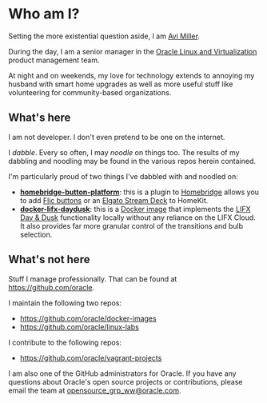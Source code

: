 <!-- markdownlint-disable MD026 -->
# Who am I?

Setting the more existential question aside, I am [Avi Miller](https://omg.dje.li).

During the day, I am a senior manager in the [Oracle Linux and Virtualization](https://oracle.com/linux)
product management team.

At night and on weekends, my love for technology extends to annoying my husband
with smart home upgrades as well as more useful stuff like volunteering for
community-based organizations.

## What's here

I am not developer. I don't even pretend to be one on the internet.

I _dabble_. Every so often, I may _noodle_ on things too. The results of my
dabbling and noodling may be found in the various repos herein contained.

I'm particularly proud of two things I've dabbled with and noodled on:

* [**homebridge-button-platform**](https://github.com/Djelibeybi/homebridge-button-platform):
  this is a plugin to [Homebridge](https://homebridge.io) allows you to add
  [Flic buttons](https://omg.dje.li/2020/02/adding-flic-buttons-to-homekit-using-homebridge/)
  or an [Elgato Stream Deck](https://omg.dje.li/2020/05/triggering-homekit-automations-using-an-elgato-stream-deck/)
  to HomeKit.
* [**docker-lifx-daydusk**](https://github.com/Djelibeybi/docker-lifx-daydusk):
   this is a [Docker image](https://hub.docker.com/r/djelibeybi/lifx-daydusk)
   that implements the [LIFX Day & Dusk](https://omg.dje.li/docker-lifx-daydusk/)
   functionality locally without any reliance on the LIFX Cloud. It also provides
   far more granular control of the transitions and bulb selection.

## What's not here

Stuff I manage professionally. That can be found at <https://github.com/oracle>.

I maintain the following two repos:

* <https://github.com/oracle/docker-images>
* <https://github.com/oracle/linux-labs>

I contribute to the following repos:

* <https://github.com/oracle/vagrant-projects>

I am also one of the GitHub administrators for Oracle. If you have any questions
about Oracle's open source projects or contributions, please email the team
at <opensource_grp_ww@oracle.com>.
